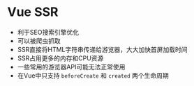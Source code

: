 # Vue SSR

* 利于SEO搜索引擎优化
* 可以被爬虫抓取
* SSR直接将HTML字符串传递给游览器，大大加快首屏加载时间
* SSR占用更多的内存和CPU资源
* 一些常用的游览器API可能无法正常使用
* 在Vue中只支持 `beforeCreate` 和 `created` 两个生命周期
